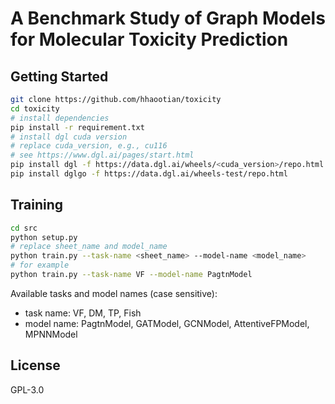 # A Benchmark Study of Graph Models for Molecular Toxicity Prediction

## Getting Started

```bash
git clone https://github.com/hhaootian/toxicity
cd toxicity
# install dependencies
pip install -r requirement.txt
# install dgl cuda version
# replace cuda_version, e.g., cu116
# see https://www.dgl.ai/pages/start.html
pip install dgl -f https://data.dgl.ai/wheels/<cuda_version>/repo.html
pip install dglgo -f https://data.dgl.ai/wheels-test/repo.html
```

## Training

```bash
cd src
python setup.py
# replace sheet_name and model_name
python train.py --task-name <sheet_name> --model-name <model_name>
# for example
python train.py --task-name VF --model-name PagtnModel
```

Available tasks and model names (case sensitive):
- task name: VF, DM, TP, Fish
- model name: PagtnModel, GATModel, GCNModel, AttentiveFPModel, MPNNModel

## License

GPL-3.0
